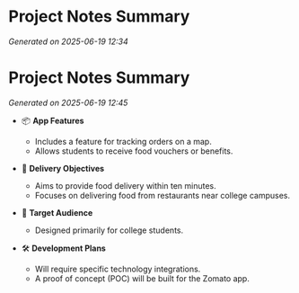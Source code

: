 # Project Notes Summary

*Generated on 2025-06-19 12:34*

# Project Notes Summary

*Generated on 2025-06-19 12:45*

- 📦 **App Features**
  - Includes a feature for tracking orders on a map.
  - Allows students to receive food vouchers or benefits.

- 🚀 **Delivery Objectives**
  - Aims to provide food delivery within ten minutes.
  - Focuses on delivering food from restaurants near college campuses.

- 🎯 **Target Audience**
  - Designed primarily for college students.

- 🛠️ **Development Plans**
  - Will require specific technology integrations.
  - A proof of concept (POC) will be built for the Zomato app.